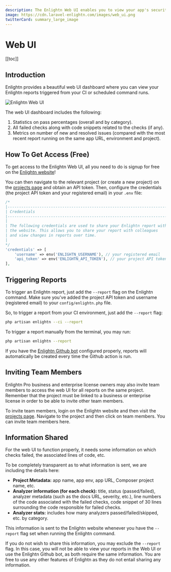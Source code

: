 ```yaml
---
description: The Enlightn Web UI enables you to view your app's security, performance and reliability issues in a beautiful looking dashboard.
image: https://cdn.laravel-enlightn.com/images/web_ui.png
twitterCard: summary_large_image
---
```


# Web UI
[[toc]]

## Introduction

Enlightn provides a beautiful web UI dashboard where you can view your Enlightn reports triggered from your CI or scheduled command runs.

<img :src="$withBase('/images/web_ui.png')" alt="Enlightn Web UI" />

The web UI dashboard includes the following:
1. Statistics on pass percentages (overall and by category).
2. All failed checks along with code snippets related to the checks (if any).
3. Metrics on number of new and resolved issues (compared with the most recent report running on the same app URL, environment and project).

## How To Get Access (Free)

To get access to the Enlightn Web UI, all you need to do is signup for free on the [Enlightn website](https://www.laravel-enlightn.com/register)!

You can then navigate to the relevant project (or create a new project) on the [projects page](https://www.laravel-enlightn.com/projects) and obtain an API token. Then, configure the credentials (the project API token and your registered email) in your `.env` file:

```php
/*
|--------------------------------------------------------------------------
| Credentials
|--------------------------------------------------------------------------
|
| The following credentials are used to share your Enlightn report with
| the website. This allows you to share your report with colleagues
| and view changes in reports over time.
|
*/
'credentials' => [
    'username' => env('ENLIGHTN_USERNAME'), // your registered email
    'api_token' => env('ENLIGHTN_API_TOKEN'), // your project API token
],
```

## Triggering Reports

To trigger an Enlightn report, just add the `--report` flag on the Enlightn command. Make sure you've added the project API token and username (registered email) to your `config/enlightn.php` file.

So, to trigger a report from your CI environment, just add the `--report` flag:

```bash
php artisan enlightn --ci --report
```

To trigger a report manually from the terminal, you may run:

```bash
php artisan enlightn --report
```

If you have the [Enlightn Github bot](github-bot.html) configured properly, reports will automatically be created every time the Github action is run.

## Inviting Team Members

Enlightn Pro business and enterprise license owners may also invite team members to access the web UI for all reports on the same project. Remember that the project must be linked to a business or enterprise license in order to be able to invite other team members.

To invite team members, login on the Enlightn website and then visit the [projects page](https://www.laravel-enlightn.com/projects). Navigate to the project and then click on team members. You can invite team members here.

## Information Shared

For the web UI to function properly, it needs some information on which checks failed, the associated lines of code, etc.

To be completely transparent as to what information is sent, we are including the details here:
- **Project Metadata:** app name, app env, app URL, Composer project name, etc.
- **Analyzer information (for each check):** title, status (passed/failed), analyzer metadata (such as the docs URL, severity, etc.), line numbers of the code associated with the failed checks, code snippet of 30 lines surrounding the code responsible for failed checks.
- **Analyzer stats:** includes how many analyzers passed/failed/skipped, etc. by category.

This information is sent to the Enlightn website whenever you have the `--report` flag set when running the Enlightn command.

If you do not wish to share this information, you may exclude the `--report` flag. In this case, you will not be able to view your reports in the Web UI or use the Enlightn Github bot, as both require the same information. You are free to use any other features of Enlightn as they do not entail sharing any information.